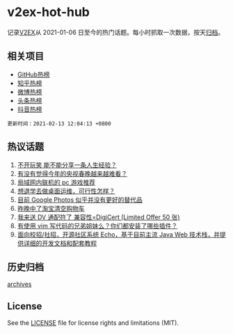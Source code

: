 # v2ex-hot-hub

 记录[V2EX](https://www.v2ex.com/)从 2021-01-06 日至今的热门话题。每小时抓取一次数据，按天[归档](archives)。
 
 ## 相关项目

- [GitHub热榜](https://github.com/lonnyzhang423/github-hot-hub)
- [知乎热榜](https://github.com/lonnyzhang423/zhihu-hot-hub)
- [微博热榜](https://github.com/lonnyzhang423/weibo-hot-hub)
- [头条热榜](https://github.com/lonnyzhang423/toutiao-hot-hub)
- [抖音热榜](https://github.com/lonnyzhang423/douyin-hot-hub)


 `更新时间：2021-02-13 12:04:13 +0800`

## 热议话题

1. [不开玩笑 能不能分享一条人生经验？](https://www.v2ex.com/t/753038)
1. [有没有觉得今年的央视春晚越来越难看？](https://www.v2ex.com/t/753112)
1. [局域网内联机的 pc 游戏推荐](https://www.v2ex.com/t/753046)
1. [想退学去做桌面运维，可行性怎样？](https://www.v2ex.com/t/753116)
1. [目前 Google Photos 似乎并没有更好的替代品](https://www.v2ex.com/t/753074)
1. [昨晚中了淘宝清空购物车](https://www.v2ex.com/t/753055)
1. [我来送 DV 通配符了 兼容性=DigiCert (Limited Offer 50 张)](https://www.v2ex.com/t/753028)
1. [有使用 vim 写代码的兄弟姐妹么？你们都安装了哪些插件？](https://www.v2ex.com/t/753095)
1. [面向校招/社招，开源社区系统 Echo，基于目前主流 Java Web 技术栈，并提供详细的开发文档和配套教程](https://www.v2ex.com/t/753088)

## 历史归档

[archives](archives)

## License

See the [LICENSE](LICENSE) file for license rights and limitations (MIT).
